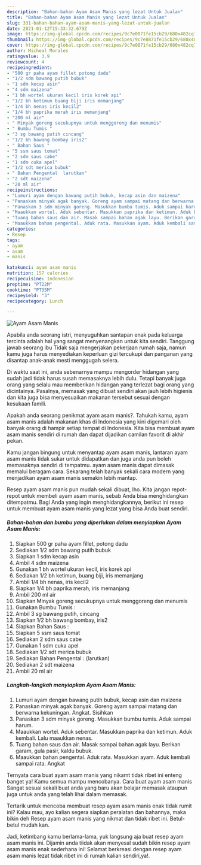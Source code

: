 ```yaml
---
description: "Bahan-bahan Ayam Asam Manis yang lezat Untuk Jualan"
title: "Bahan-bahan Ayam Asam Manis yang lezat Untuk Jualan"
slug: 331-bahan-bahan-ayam-asam-manis-yang-lezat-untuk-jualan
date: 2021-01-12T15:33:32.679Z
image: https://img-global.cpcdn.com/recipes/9c7e0871fe15cb29/680x482cq70/ayam-asam-manis-foto-resep-utama.jpg
thumbnail: https://img-global.cpcdn.com/recipes/9c7e0871fe15cb29/680x482cq70/ayam-asam-manis-foto-resep-utama.jpg
cover: https://img-global.cpcdn.com/recipes/9c7e0871fe15cb29/680x482cq70/ayam-asam-manis-foto-resep-utama.jpg
author: Micheal Morales
ratingvalue: 3.9
reviewcount: 4
recipeingredient:
- "500 gr paha ayam fillet potong dadu"
- "1/2 sdm bawang putih bubuk"
- "1 sdm kecap asin"
- "4 sdm maizena"
- "1 bh wortel ukuran kecil iris korek api"
- "1/2 bh ketimun buang biji iris memanjang"
- "1/4 bh nenas iris kecil2"
- "1/4 bh paprika merah iris memanjang"
- "200 ml air"
- " Minyak goreng secukupnya untuk menggoreng dan menumis"
- " Bumbu Tumis "
- "3 sg bawang putih cincang"
- "1/2 bh bawang bombay iris2"
- " Bahan Saus "
- "5 ssm saus tomat"
- "2 sdm saus cabe"
- "1 sdm cuka apel"
- "1/2 sdt merica bubuk"
- " Bahan Pengental  larutkan"
- "2 sdt maizena"
- "20 ml air"
recipeinstructions:
- "Lumuri ayam dengan bawang putih bubuk, kecap asin dan maizena"
- "Panaskan minyak agak banyak. Goreng ayam sampai matang dan berwarna kekuningan. Angkat. Sisihkan"
- "Panaskan 3 sdm minyak goreng. Masukkan bumbu tumis. Aduk sampai harum."
- "Maaukkan wortel. Aduk sebentar. Masukkan paprika dan ketimun. Aduk kembali. Lalu maaukkan nenas."
- "Tuang bahan saus dan air. Masak sampai bahan agak layu. Berikan garam, gula pasir, kaldu bubuk."
- "Maaukkan bahan pengental. Aduk rata. Masukkan ayam. Aduk kembali sampai rata. Angkat"
categories:
- Resep
tags:
- ayam
- asam
- manis

katakunci: ayam asam manis 
nutrition: 157 calories
recipecuisine: Indonesian
preptime: "PT22M"
cooktime: "PT35M"
recipeyield: "3"
recipecategory: Lunch

---
```



![Ayam Asam Manis](https://img-global.cpcdn.com/recipes/9c7e0871fe15cb29/680x482cq70/ayam-asam-manis-foto-resep-utama.jpg)

Apabila anda seorang istri, menyuguhkan santapan enak pada keluarga tercinta adalah hal yang sangat menyenangkan untuk kita sendiri. Tanggung jawab seorang ibu Tidak saja mengerjakan pekerjaan rumah saja, namun kamu juga harus menyediakan keperluan gizi tercukupi dan panganan yang disantap anak-anak mesti menggugah selera.

Di waktu  saat ini, anda sebenarnya mampu mengorder hidangan yang sudah jadi tidak harus susah memasaknya lebih dulu. Tetapi banyak juga orang yang selalu mau memberikan hidangan yang terlezat bagi orang yang dicintainya. Pasalnya, memasak yang dibuat sendiri akan jauh lebih higienis dan kita juga bisa menyesuaikan makanan tersebut sesuai dengan kesukaan famili. 



Apakah anda seorang penikmat ayam asam manis?. Tahukah kamu, ayam asam manis adalah makanan khas di Indonesia yang kini digemari oleh banyak orang di hampir setiap tempat di Indonesia. Kita bisa membuat ayam asam manis sendiri di rumah dan dapat dijadikan camilan favorit di akhir pekan.

Kamu jangan bingung untuk menyantap ayam asam manis, lantaran ayam asam manis tidak sukar untuk didapatkan dan juga anda pun boleh memasaknya sendiri di tempatmu. ayam asam manis dapat dimasak memalui beragam cara. Sekarang telah banyak sekali cara modern yang menjadikan ayam asam manis semakin lebih mantap.

Resep ayam asam manis pun mudah sekali dibuat, lho. Kita jangan repot-repot untuk membeli ayam asam manis, sebab Anda bisa menghidangkan ditempatmu. Bagi Anda yang ingin menghidangkannya, berikut ini resep untuk membuat ayam asam manis yang lezat yang bisa Anda buat sendiri.

<!--inarticleads1-->

##### Bahan-bahan dan bumbu yang diperlukan dalam menyiapkan Ayam Asam Manis:

1. Siapkan 500 gr paha ayam fillet, potong dadu
1. Sediakan 1/2 sdm bawang putih bubuk
1. Siapkan 1 sdm kecap asin
1. Ambil 4 sdm maizena
1. Gunakan 1 bh wortel ukuran kecil, iris korek api
1. Sediakan 1/2 bh ketimun, buang biji, iris memanjang
1. Ambil 1/4 bh nenas, iris kecil2
1. Siapkan 1/4 bh paprika merah, iris memanjang
1. Ambil 200 ml air
1. Siapkan  Minyak goreng secukupnya untuk menggoreng dan menumis
1. Gunakan  Bumbu Tumis :
1. Ambil 3 sg bawang putih, cincang
1. Siapkan 1/2 bh bawang bombay, iris2
1. Siapkan  Bahan Saus :
1. Siapkan 5 ssm saus tomat
1. Sediakan 2 sdm saus cabe
1. Gunakan 1 sdm cuka apel
1. Sediakan 1/2 sdt merica bubuk
1. Sediakan  Bahan Pengental : (larutkan)
1. Sediakan 2 sdt maizena
1. Ambil 20 ml air




<!--inarticleads2-->

##### Langkah-langkah menyiapkan Ayam Asam Manis:

1. Lumuri ayam dengan bawang putih bubuk, kecap asin dan maizena
1. Panaskan minyak agak banyak. Goreng ayam sampai matang dan berwarna kekuningan. Angkat. Sisihkan
1. Panaskan 3 sdm minyak goreng. Masukkan bumbu tumis. Aduk sampai harum.
1. Maaukkan wortel. Aduk sebentar. Masukkan paprika dan ketimun. Aduk kembali. Lalu maaukkan nenas.
1. Tuang bahan saus dan air. Masak sampai bahan agak layu. Berikan garam, gula pasir, kaldu bubuk.
1. Maaukkan bahan pengental. Aduk rata. Masukkan ayam. Aduk kembali sampai rata. Angkat




Ternyata cara buat ayam asam manis yang nikamt tidak ribet ini enteng banget ya! Kamu semua mampu mencobanya. Cara buat ayam asam manis Sangat sesuai sekali buat anda yang baru akan belajar memasak ataupun juga untuk anda yang telah lihai dalam memasak.

Tertarik untuk mencoba membuat resep ayam asam manis enak tidak rumit ini? Kalau mau, ayo kalian segera siapkan peralatan dan bahannya, maka bikin deh Resep ayam asam manis yang nikmat dan tidak ribet ini. Betul-betul mudah kan. 

Jadi, ketimbang kamu berlama-lama, yuk langsung aja buat resep ayam asam manis ini. Dijamin anda tiidak akan menyesal sudah bikin resep ayam asam manis enak sederhana ini! Selamat berkreasi dengan resep ayam asam manis lezat tidak ribet ini di rumah kalian sendiri,ya!.

